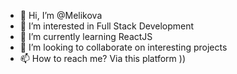 - 👋 Hi, I’m @Melikova
- 👀 I’m interested in Full Stack Development
- 🌱 I’m currently learning ReactJS
- 💞️ I’m looking to collaborate on interesting projects
- 📫 How to reach me? Via this platform ))
